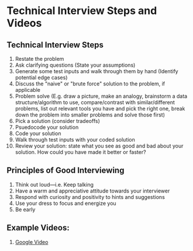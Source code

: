 # Technical Interview Steps and Videos

## Technical Interview Steps

1. Restate the problem
1. Ask clarifying questions (State your assumptions)
1. Generate some test inputs and walk through them by hand (Identify potential edge cases)
1. Discuss the "naive" or "brute force" solution to the problem, if applicable
1. Problem solve (E.g. draw a picture, make an analogy, brainstorm a data structure/algorithm to use, compare/contrast with similar/different problems, list out relevant tools you have and pick the right one, break down the problem into smaller problems and solve those first)
1. Pick a solution (consider tradeoffs)
1. Psuedocode your solution
1. Code your solution
1. Walk through test inputs with your coded solution
1. Review your solution: state what you see as good and bad about your solution. How could you have made it better or faster?

## Principles of Good Interviewing

1. Think out loud—i.e. Keep talking
1. Have a warm and appreciative attitude towards your interviewer
1. Respond with curiosity and positivity to hints and suggestions
1. Use your dress to focus and energize you
1. Be early

## Example Videos:

1. [Google Video](https://www.youtube.com/watch?v=XKu_SEDAykw&t=9s)


